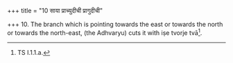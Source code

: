 +++
title = "10 साया प्राच्युदीची प्रागुदीची"

+++
10. The branch which is pointing towards the east or towards the north or towards the north-east, (the Adhvaryu) cuts it with iṣe tvorje tvā[^1].  

[^1]: TS I.1.1.a.
